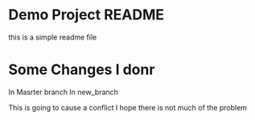 # Demo Project README

this is a simple readme file

# Some Changes I donr

In Masrter branch
In new_branch


This is going to cause a conflict
I hope there is not much of the problem